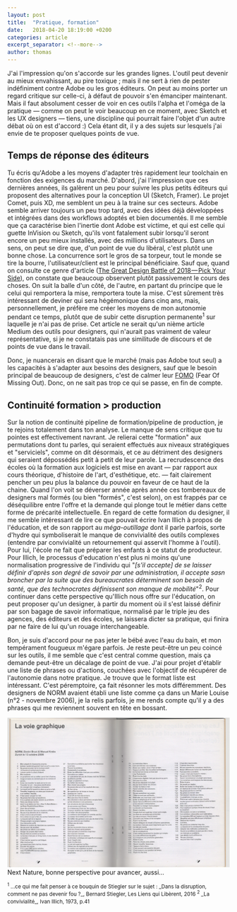 ```yaml
---
layout: post
title:  "Pratique, formation"
date:   2018-04-20 18:19:00 +0200
categories: article
excerpt_separator: <!--more-->
author: thomas
---
```

J'ai l'impression qu'on s'accorde sur les grandes lignes. L'outil peut devenir au mieux envahissant, au pire toxique ; mais il ne sert à rien de pester indéfiniment contre Adobe ou les gros éditeurs. On peut au moins porter un regard critique sur celle-ci, à défaut de pouvoir s'en émanciper maintenant.<!--more--> Mais il faut absolument cesser de voir en ces outils l'alpha et l'oméga de la pratique — comme on peut le voir beaucoup en ce moment, avec Sketch et les UX designers — tiens, une discipline qui pourrait faire l'objet d'un autre débat où on est d'accord :)
Cela étant dit, il y a des sujets sur lesquels j'ai envie de te proposer quelques points de vue.

## Temps de réponse des éditeurs
Tu écris qu'Adobe a les moyens d'adapter très rapidement leur toolchain en fonction des exigences du marché. D'abord, j'ai l'impression que ces dernières années, ils galèrent un peu pour suivre les plus petits éditeurs qui proposent des alternatives pour la conception UI (Sketch, Framer). Le projet Comet, puis XD, me semblent un peu à la traine sur ces secteurs. Adobe semble arriver toujours un peu trop tard, avec des idées déjà développées et intégrées dans des workflows adoptés et bien documentés.
Il me semble que ça caractérise bien l'inertie dont Adobe est victime, et qui est celle qui guette InVision ou Sketch, qu'ils vont fatalement subir lorsqu'il seront encore un peu mieux installés, avec des millions d'utilisateurs. Dans un sens, on peut se dire que, d'un point de vue du libéral, c'est plutôt une bonne chose. La concurrence sort le gros de sa torpeur, tout le monde se tire la bourre, l'utilisateur/client est le principal bénéficiaire.
Sauf que, quand on consulte ce genre d'article ([The Great Design Battle of 2018 — Pick Your Side](https://medium.com/sketch-app-sources/design-tool-choices-2018-a3e6a8ce87c6)), on constate que beaucoup observent plutôt passivement le cours des choses. On suit la balle d'un côté, de l'autre, en partant du principe que le celui qui remportera la mise, remportera toute la mise. C'est sûrement très intéressant de deviner qui sera hégémonique dans cinq ans, mais, personnellement, je préfère me créer les moyens de mon autonomie pendant ce temps, plutôt que de subir cette disruption permanente<sup>1</sup> sur laquelle je n'ai pas de prise. Cet article ne serait qu'un nième article Medium des outils pour designers, qui n'aurait pas vraiment de valeur représentative, si je ne constatais pas une similitude de discours et de points de vue dans le travail.

Donc, je nuancerais en disant que le marché (mais pas Adobe tout seul) a les capacités à s'adapter aux besoins des designers, sauf que le besoin principal de beaucoup de designers, c'est de calmer leur [FOMO](https://fr.wikipedia.org/wiki/Fear_of_missing_out) (Fear Of Missing Out). Donc, on ne sait pas trop ce qui se passe, en fin de compte.

## Continuité formation > production
Sur la notion de continuité pipeline de formation/pipeline de production, je te rejoins totalement dans ton analyse. Le manque de sens critique que tu pointes est effectivement navrant. Je relierai cette "formation" aux permutations dont tu parles, qui seraient effectués aux niveaux stratégiques et "serviciels", comme on dit désormais, et ce au détriment des designers qui seraient dépossédés petit à petit de leur parole. La recrudescence des écoles où la formation aux logiciels est mise en avant — par rapport aux cours théorique, d'histoire de l'art, d'esthétique, etc. — fait clairement pencher un peu plus la balance du pouvoir en faveur de ce haut de la chaine. Quand l'on voit se déverser année après année ces tombereaux de designers mal formés (ou bien "formés", c'est selon), on est frappés par ce déséquilibre entre l'offre et la demande qui plonge tout le métier dans cette forme de précarité intellectuelle.
En regard de cette formation du designer, il me semble intéressant de lire ce que pouvait écrire Ivan Illich à propos de l'éducation, et de son rapport au _méga-outillage_ dont il parle parfois, sorte d'hydre qui symboliserait le manque de convivialité des outils complexes (entendre par convivialité un retournement qui asservit l'homme à l'outil). Pour lui, l'école ne fait que préparer les enfants à ce statut de producteur. Pour Illich, le processus d'education n'est plus ni moins qu'une normalisation progressive de l'individu qui "_[s'il accepte] de se laisser définir d'après son degré de savoir par une administration, il accepte sasn broncher par la suite que des bureaucrates déterminent son besoin de santé, que des technocrates définissent son manque de mobilité_"<sup>2</sup>. Pour continuer dans cette perspective qu'Illich nous offre sur l'éducation, on peut proposer qu'un designer, à partir du moment où il s'est laissé définir par son bagage de savoir informatique, normalisé par le triple jeu des agences, des éditeurs et des écoles, se laissera dicter sa pratique, qui finira par ne faire de lui qu'un rouage interchangeable.

Bon, je suis d'accord pour ne pas jeter le bébé avec l'eau du bain, et mon tempérament fougueux m'égare parfois. Je reste peut-être un peu coincé sur les outils, il me semble que c'est central comme question, mais ça demande peut-être un décalage de point de vue. J'ai pour projet d'établir une liste de phrases ou d'actions, couchées avec l'objectif de récupérer de l'autonomie dans notre pratique. Je trouve que le format liste est intéressant. C'est péremptoire, ça fait résonner les mots différemment. Des designers de NORM avaient établi une liste comme ça dans un Marie Louise (n°2 - novembre 2006), je la relis parfois, je me rends compte qu'il y a des phrases qui me reviennent souvent en tête en bossant.

![Scan de Back Cover](https://github.com/patjennings/exercices-isometriques/blob/gh-pages/images/bc_list_180420.png?raw=true)
Next Nature, bonne perspective pour avancer, aussi…

<small>
<sup>1</sup> …ce qui me fait penser à ce bouquin de Stiegler sur le sujet : _Dans la disruption, comment ne pas devenir fou ?_, Bernard Stiegler, Les Liens qui Libèrent, 2016
<sup>2</sup> _La convivialité_, Ivan Illich, 1973, p.41
</small>
